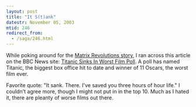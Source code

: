 ```yaml
---
layout: post
title: "It S(t)ank"
datestr: November 05, 2003
mtid: 246
redirect_from:
  - /saga/246.html
---
```


While poking around for the <a href="/2003/11/05/2003-11-05-245">Matrix Revolutions story</a>, I ran across this article on the BBC News site: <a href="http://news.bbc.co.uk/2/hi/entertainment/3242607.stm" title="Titanic Sinks In Worst Film Poll">Titanic Sinks In Worst Film Poll</a>.  A poll has named Titanic, the biggest box office hit to date and winner of 11 Oscars, the worst film ever.

Favorite quote: "It sank. There. I've saved you three hours of hour life." I couldn't agree more, though I might not put in in the top 10.  Much as I hated it, there are pleanty of worse films out there.

